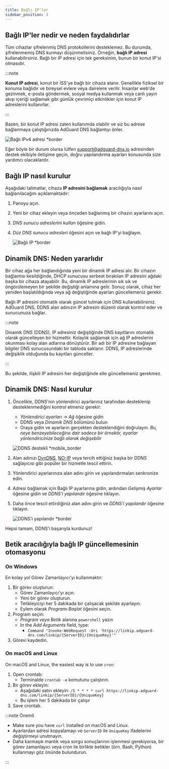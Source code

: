 ```yaml
---
title: Bağlı IP'ler
sidebar_position: 3
---
```


## Bağlı IP'ler nedir ve neden faydalıdırlar

Tüm cihazlar şifrelenmiş DNS protokollerini desteklemez. Bu durumda, şifrelenmemiş DNS kurmayı düşünmelisiniz. Örneğin, **bağlı IP adresi** kullanabilirsiniz. Bağlı bir IP adresi için tek gereksinim, bunun bir konut IP'si olmasıdır.

:::note

**Konut IP adresi**, konut bir İSS'ye bağlı bir cihaza atanır. Genellikle fiziksel bir konuma bağlıdır ve bireysel evlere veya dairelere verilir. İnsanlar web'de gezinmek, e-posta göndermek, sosyal medya kullanmak veya canlı yayın akışı içeriği sağlamak gibi günlük çevrimiçi etkinlikler için konut IP adreslerini kullanırlar.

:::

Bazen, bir konut IP adresi zaten kullanımda olabilir ve siz bu adrese bağlanmaya çalıştığınızda AdGuard DNS bağlantıyı önler.

![Bağlı IPv4 adresi \*border](https://cdn.adtidy.org/content/kb/dns/private/new_dns/connect/linked.png)

Eğer böyle bir durum olursa lütfen [support@adguard-dns.io](mailto:support@adguard-dns.io) adresinden destek ekibiyle iletişime geçin, doğru yapılandırma ayarları konusunda size yardımcı olacaklardır.

## Bağlı IP nasıl kurulur

Aşağıdaki talimatlar, cihaza **IP adresini bağlamak** aracılığıyla nasıl bağlanılacağını açıklamaktadır:

1. Panoyu açın.
2. Yeni bir cihaz ekleyin veya önceden bağlanmış bir cihazın ayarlarını açın.
3. _DNS sunucu adreslerini kullan_ öğesine gidin.
4. _Düz DNS sunucu adresleri_ öğesini açın ve bağlı IP'yi bağlayın.

   ![Bağlı IP \*border](https://cdn.adtidy.org/content/kb/dns/private/new_dns/connect/linked_step4.png)

## Dinamik DNS: Neden yararlıdır

Bir cihaz ağa her bağlandığında yeni bir dinamik IP adresi alır. Bir cihazın bağlantısı kesildiğinde, DHCP sunucusu serbest bırakılan IP adresini ağdaki başka bir cihaza atayabilir. Bu, dinamik IP adreslerinin sık sık ve öngörülemeyen bir şekilde değiştiği anlamına gelir. Sonuç olarak, cihaz her yeniden başlatıldığında veya ağ değiştiğinde ayarları güncellemeniz gerekir.

Bağlı IP adresini otomatik olarak güncel tutmak için DNS kullanabilirsiniz. AdGuard DNS, DDNS alan adınızın IP adresini düzenli olarak kontrol eder ve sunucunuza bağlar.

:::note

Dinamik DNS (DDNS), IP adresiniz değiştiğinde DNS kayıtlarını otomatik olarak güncelleyen bir hizmettir. Kolaylık sağlamak için ağ IP adreslerini okunması kolay alan adlarına dönüştürür. Bir adı bir IP adresine bağlayan bilgiler DNS sunucusundaki bir tabloda saklanır. DDNS, IP adreslerinde değişiklik olduğunda bu kayıtları günceller.

:::

Bu şekilde, ilişkili IP adresini her değiştiğinde elle güncellemeniz gerekmez.

## Dinamik DNS: Nasıl kurulur

1. Öncelikle, DDNS'nin yönlendirici ayarlarınız tarafından desteklenip desteklenmediğini kontrol etmeniz gerekir:

   - _Yönlendirici ayarları_ → _Ağ_ öğesine gidin
   - DDNS veya _Dinamik DNS_ bölümünü bulun
   - Oraya gidin ve ayarların gerçekten desteklendiğini doğrulayın. _Bu, neye benzeyebileceğine dair sadece bir örnektir, ayarlar yönlendiricinize bağlı olarak değişebilir_

   ![DDNS destekli \*mobile\_border](https://cdn.adtidy.org/content/kb/dns/private/new_dns/connect/dynamic_dns.png)

2. Alan adınızı [DynDNS](https://dyn.com/remote-access/), [NO-IP](https://www.noip.com/) veya tercih ettiğiniz başka bir DDNS sağlayıcısı gibi popüler bir hizmetle tescil ettirin.

3. Yönlendirici ayarlarınıza alan adını girin ve yapılandırmaları senkronize edin.

4. Adresi bağlamak için Bağlı IP ayarlarına gidin, ardından _Gelişmiş Ayarlar_ öğesine gidin ve _DDNS'i yapılandır_ öğesine tıklayın.

5. Daha önce tescil ettirdiğiniz alan adını girin ve _DDNS'i yapılandır_ öğesine tıklayın.

   ![DDNS'i yapılandır \*border](https://cdn.adtidy.org/content/kb/dns/private/new_dns/connect/dns_supported.png)

Hepsi tamam, DDNS'i başarıyla kurdunuz!

## Betik aracılığıyla bağlı IP güncellemesinin otomasyonu

### On Windows

En kolay yol Görev Zamanlayıcı'yı kullanmaktır:

1. Bir görev oluşturun:
   - Görev Zamanlayıcı'yı açın.
   - Yeni bir görev oluşturun.
   - Tetikleyiciyi her 5 dakikada bir çalışacak şekilde ayarlayın.
   - Eylem olarak _Programı Başlat_ öğesini seçin.
2. Program seçin:
   - _Program veya Betik_ alanına `powershell` yazın
   - In the _Add Arguments_ field, type:
     - `Command "Invoke-WebRequest -Uri 'https://linkip.adguard-dns.com/linkip/{ServerID}/{UniqueKey}'"`
3. Görevi kaydedin.

### On macOS and Linux

On macOS and Linux, the easiest way is to use `cron`:

1. Open crontab:
   - Terminalde `crontab -e` komutunu çalıştırın.
2. Bir görev ekleyin:
   - Aşağıdaki satırı ekleyin:
     `/5 * * * * curl https://linkip.adguard-dns.com/linkip/{ServerID}/{UniqueKey}`
   - Bu işlem her 5 dakikada bir çalışır
3. Save crontab.

:::note Önemli

- Make sure you have `curl` installed on macOS and Linux.
- Ayarlardan adresi kopyalamayı ve `ServerID` ile `UniqueKey` ifadelerini değiştirmeyi unutmayın.
- Daha karmaşık mantık veya sorgu sonuçlarının işlenmesi gerekiyorsa, bir görev zamanlayıcı veya cron ile birlikte betikler (örn. Bash, Python) kullanmayı göz önünde bulundurun.

:::
